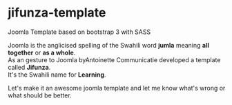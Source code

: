# jifunza-template
Joomla Template based on bootstrap 3 with SASS

Joomla is the anglicised spelling of the Swahili word <b>jumla</b> meaning <b>all together</b> or <b>as a whole</b>. <br> As an gesture to Joomla byAntoinette Communicatie developed a template called <b>Jifunza</b>.<br/> It's the Swahili name for <b>Learning</b>.<br/>

Let's make it an awesome joomla template and let me know what's wrong or what should be better.
